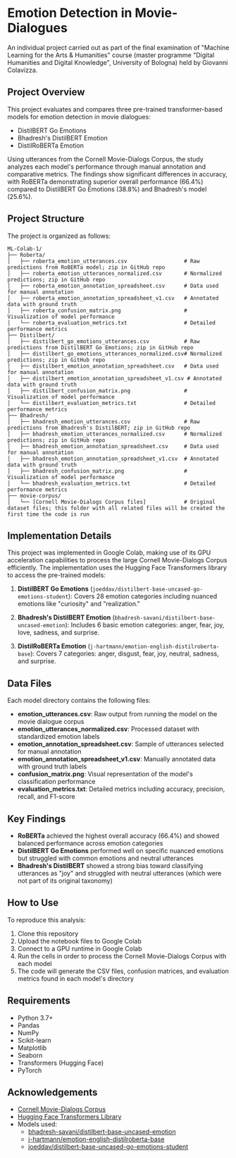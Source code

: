 # Emotion Detection in Movie-Dialogues
An individual project carried out as part of the final examination of "Machine Learning for the Arts & Humanities" course (master programme "Digital Humanities and Digital Knowledge", University of Bologna) held by Giovanni Colavizza.

## Project Overview
This project evaluates and compares three pre-trained transformer-based models for emotion detection in movie dialogues:
- DistilBERT Go Emotions
- Bhadresh's DistilBERT Emotion
- DistilRoBERTa Emotion

Using utterances from the Cornell Movie-Dialogs Corpus, the study analyzes each model's performance through manual annotation and comparative metrics. The findings show significant differences in accuracy, with RoBERTa demonstrating superior overall performance (66.4%) compared to DistilBERT Go Emotions (38.8%) and Bhadresh's model (25.6%).

## Project Structure

The project is organized as follows:

```
ML-Colab-1/
├── Roberta/
│   ├── roberta_emotion_utterances.csv                  # Raw predictions from RoBERTa model; zip in GitHub repo
│   ├── roberta_emotion_utterances_normalized.csv       # Normalized predictions; zip in GitHub repo
│   ├── roberta_emotion_annotation_spreadsheet.csv      # Data used for manual annotation
│   ├── roberta_emotion_annotation_spreadsheet_v1.csv   # Annotated data with ground truth
│   ├── roberta_confusion_matrix.png                    # Visualization of model performance
│   └── roberta_evaluation_metrics.txt                  # Detailed performance metrics
├── Distilbert/
│   ├── distilbert_go_emotions_utterances.csv           # Raw predictions from DistilBERT Go Emotions; zip in GitHub repo
│   ├── distilbert_go_emotions_utterances_normalized.csv# Normalized predictions; zip in GitHub repo
│   ├── distilbert_emotion_annotation_spreadsheet.csv   # Data used for manual annotation
│   ├── distilbert_emotion_annotation_spreadsheet_v1.csv # Annotated data with ground truth
│   ├── distilbert_confusion_matrix.png                 # Visualization of model performance
│   └── distilbert_evaluation_metrics.txt               # Detailed performance metrics
├── Bhadresh/
│   ├── bhadresh_emotion_utterances.csv                 # Raw predictions from Bhadresh's DistilBERT; zip in GitHub repo
│   ├── bhadresh_emotion_utterances_normalized.csv      # Normalized predictions; zip in GitHub repo
│   ├── bhadresh_emotion_annotation_spreadsheet.csv     # Data used for manual annotation
│   ├── bhadresh_emotion_annotation_spreadsheet_v1.csv  # Annotated data with ground truth
│   ├── bhadresh_confusion_matrix.png                   # Visualization of model performance
│   └── bhadresh_evaluation_metrics.txt                 # Detailed performance metrics
├── movie-corpus/
│   └── [Cornell Movie-Dialogs Corpus files]            # Original dataset files; this folder with all related files will be created the first time the code is run
```

## Implementation Details

This project was implemented in Google Colab, making use of its GPU acceleration capabilities to process the large Cornell Movie-Dialogs Corpus efficiently. The implementation uses the Hugging Face Transformers library to access the pre-trained models:

1. **DistilBERT Go Emotions** (`joeddav/distilbert-base-uncased-go-emotions-student`): Covers 28 emotion categories including nuanced emotions like "curiosity" and "realization."

2. **Bhadresh's DistilBERT Emotion** (`bhadresh-savani/distilbert-base-uncased-emotion`): Includes 6 basic emotion categories: anger, fear, joy, love, sadness, and surprise.

3. **DistilRoBERTa Emotion** (`j-hartmann/emotion-english-distilroberta-base`): Covers 7 categories: anger, disgust, fear, joy, neutral, sadness, and surprise.

## Data Files

Each model directory contains the following files:

- **emotion_utterances.csv**: Raw output from running the model on the movie dialogue corpus
- **emotion_utterances_normalized.csv**: Processed dataset with standardized emotion labels
- **emotion_annotation_spreadsheet.csv**: Sample of utterances selected for manual annotation
- **emotion_annotation_spreadsheet_v1.csv**: Manually annotated data with ground truth labels
- **confusion_matrix.png**: Visual representation of the model's classification performance
- **evaluation_metrics.txt**: Detailed metrics including accuracy, precision, recall, and F1-score

## Key Findings

- **RoBERTa** achieved the highest overall accuracy (66.4%) and showed balanced performance across emotion categories
- **DistilBERT Go Emotions** performed well on specific nuanced emotions but struggled with common emotions and neutral utterances
- **Bhadresh's DistilBERT** showed a strong bias toward classifying utterances as "joy" and struggled with neutral utterances (which were not part of its original taxonomy)

## How to Use

To reproduce this analysis:

1. Clone this repository
2. Upload the notebook files to Google Colab
3. Connect to a GPU runtime in Google Colab
4. Run the cells in order to process the Cornell Movie-Dialogs Corpus with each model
5. The code will generate the CSV files, confusion matrices, and evaluation metrics found in each model's directory

## Requirements

- Python 3.7+
- Pandas
- NumPy
- Scikit-learn
- Matplotlib
- Seaborn
- Transformers (Hugging Face)
- PyTorch

## Acknowledgements

- [Cornell Movie-Dialogs Corpus](https://www.cs.cornell.edu/~cristian/Cornell_Movie-Dialogs_Corpus.html)
- [Hugging Face Transformers Library](https://huggingface.co/docs/transformers/index)
- Models used:
  - [bhadresh-savani/distilbert-base-uncased-emotion](https://huggingface.co/bhadresh-savani/distilbert-base-uncased-emotion)
  - [j-hartmann/emotion-english-distilroberta-base](https://huggingface.co/j-hartmann/emotion-english-distilroberta-base)
  - [joeddav/distilbert-base-uncased-go-emotions-student](https://huggingface.co/joeddav/distilbert-base-uncased-go-emotions-student)

